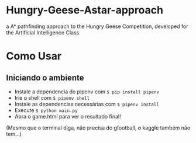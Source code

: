 # Hungry-Geese-Astar-approach

a A\* pathfinding approach to the Hungry Geese Competition, developed for the Artificial Intelligence Class

# Como Usar

## Iniciando o ambiente

- Instale a dependencia do pipenv com `$ pip install pipenv`
- Irie o shell com `$ pipenv shell`
- Instale as dependencias necessárias com `$ pipenv install`
- Execute `$ python main.py`
- Abra o game.html para ver o resultado final!

(Mesmo que o terminal diga, não precisa do gfootball, o kaggle também não tem...)

